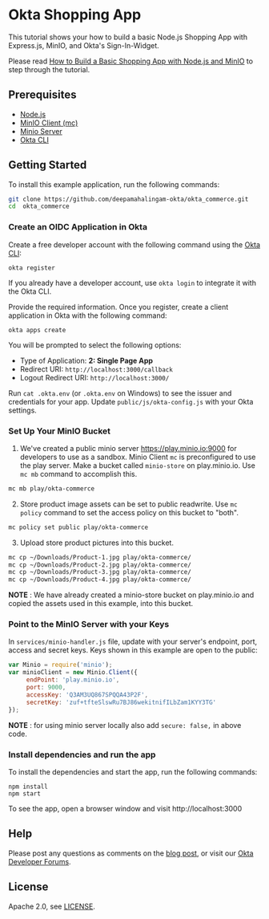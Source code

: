 # Okta Shopping App  

This tutorial shows your how to build a basic Node.js Shopping App with Express.js, MinIO, and Okta's Sign-In-Widget.

Please read [How to Build a Basic Shopping App with Node.js and MinIO]() to step through the tutorial.

 
## Prerequisites

* [Node.js](https://nodejs.org/en/)
* [MinIO Client (mc)](https://docs.minio.io/docs/minio-client-quickstart-guide)
* [Minio Server](https://docs.min.io/)
* [Okta CLI](https://cli.okta.com/)

## Getting Started

To install this example application, run the following commands:

```sh
git clone https://github.com/deepamahalingam-okta/okta_commerce.git
cd  okta_commerce
```

### Create an OIDC Application in Okta

Create a free developer account with the following command using the [Okta CLI](https://cli.okta.com):

```shell
okta register
```

If you already have a developer account, use `okta login` to integrate it with the Okta CLI.

Provide the required information. Once you register, create a client application in Okta with the following command:

```shell
okta apps create
```

You will be prompted to select the following options:
- Type of Application: **2: Single Page App**
- Redirect URI: `http://localhost:3000/callback`
- Logout Redirect URI: `http://localhost:3000/`

Run `cat .okta.env` (or `.okta.env` on Windows) to see the issuer and credentials for your app. Update `public/js/okta-config.js` with your Okta settings.


### Set Up Your MinIO Bucket

1. We've created a public minio server https://play.minio.io:9000 for developers to use as a sandbox. Minio Client `mc` is  preconfigured to use the play server. Make a bucket called `minio-store` on play.minio.io. Use `mc mb` command to accomplish this. 

```sh
mc mb play/okta-commerce
```

2. Store product image assets can be set to public readwrite. Use `mc policy` command to set the access policy on this bucket to "both". 

```sh
mc policy set public play/okta-commerce
```

3. Upload store product pictures into this bucket.

```sh
mc cp ~/Downloads/Product-1.jpg play/okta-commerce/
mc cp ~/Downloads/Product-2.jpg play/okta-commerce/
mc cp ~/Downloads/Product-3.jpg play/okta-commerce/
mc cp ~/Downloads/Product-4.jpg play/okta-commerce/
```

**NOTE** : We have already created a minio-store bucket on play.minio.io and copied the assets used in this example, into this bucket.


### Point to the MinIO Server with your Keys

In `services/minio-handler.js` file, update with your server's endpoint, port, access and secret keys. Keys shown in this example are open to the public:


```js
var Minio = require('minio');
var minioClient = new Minio.Client({
 	 endPoint: 'play.minio.io',
     port: 9000,
	 accessKey: 'Q3AM3UQ867SPQQA43P2F',
	 secretKey: 'zuf+tfteSlswRu7BJ86wekitnifILbZam1KYY3TG'
});
```

**NOTE** : for using minio server locally also add ``secure: false,`` in above code.


### Install dependencies and run the app

To install the dependencies and start the app, run the following commands:
```
npm install
npm start
```

To see the app, open a browser window and visit http://localhost:3000


## Help

Please post any questions as comments on the [blog post](), or visit our [Okta Developer Forums](https://devforum.okta.com/).


## License

Apache 2.0, see [LICENSE](LICENSE).
